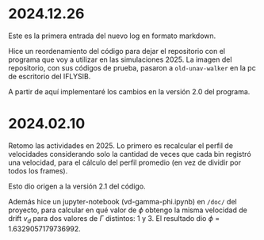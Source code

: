 # 2024.12.26

Este es la primera entrada del nuevo log en formato markdown.

Hice un reordenamiento del código para dejar el repositorio con el programa que voy
a utilizar en las simulaciones 2025. La imagen del repositorio, con sus códigos de prueba,
pasaron a `old-unav-walker` en la pc de escritorio del IFLYSIB.

A partir de aquí implementaré los cambios en la versión 2.0 del programa.

# 2024.02.10

Retomo las actividades en 2025. Lo primero es recalcular el perfil de velocidades considerando
solo la cantidad de veces que cada bin registró una velocidad, para el cálculo del perfil
promedio (en vez de dividir por todos los frames). 

Esto dio origen a la versión 2.1 del código.

Además hice un jupyter-notebook (vd-gamma-phi.ipynb) en `/doc/` del proyecto, para calcular 
en qué valor de $\phi$ obtengo la misma velocidad de drift $v_d$ para dos valores de 
$\Gamma$ distintos: 1 y 3. El resultado dio $\phi$ = 1.6329057179736992.
